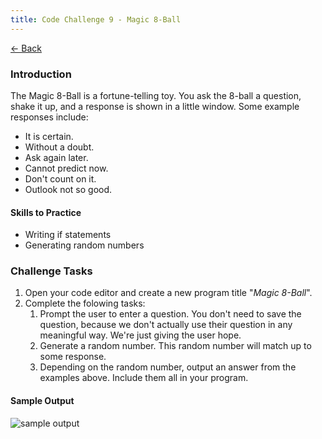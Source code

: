 ```yaml
---
title: Code Challenge 9 - Magic 8-Ball
---
```


[← Back](/challenges/)

### Introduction

The Magic 8-Ball is a fortune-telling toy. You ask the 8-ball a question, shake it up, and a response is shown in a little window. Some example responses include:

* It is certain.
* Without a doubt.
* Ask again later.
* Cannot predict now.
* Don't count on it.
* Outlook not so good.

#### Skills to Practice
- Writing if statements
- Generating random numbers

### Challenge Tasks
1. Open your code editor and create a new program title "*Magic 8-Ball*".
2. Complete the folowing tasks:
    1. Prompt the user to enter a question. You don't need to save the question, because we don't actually use their question in any meaningful way. We're just giving the user hope.
    2. Generate a random number. This random number will match up to some response.
    3. Depending on the random number, output an answer from the examples above. Include them all in your program.

#### Sample Output

<img src="/assets/img/challenges/challenge-9-magic-8-ball.gif" alt="sample output" title="sample output">